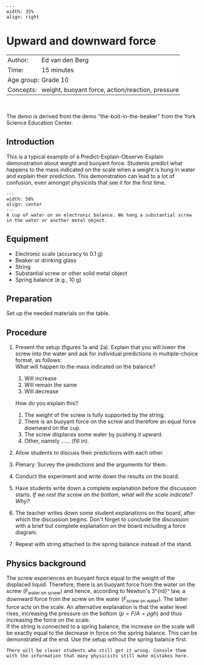 ```{figure} ../../figures/ready.png
---
width: 35%
align: right
```

# Upward and downward force

<table style="width: 100%; border-collapse: collapse; border: none;">
    <tr style="background-color: white;"> 
        <td style="text-align: left; padding: 3px; border: none;">Author:</td>
        <td style="text-align: left; padding: 3px; border: none;">Ed van den Berg</td>
    </tr>
    <tr style="background-color: white;">
        <td style="text-align: left; padding: 3px; border: none;">Time:</td>
        <td style="text-align: left; padding: 3px; border: none;">15 minutes</td>
    </tr>
    <tr style="background-color: white;">
        <td style="text-align: left; padding: 3px; border: none;">Age group:</td>
        <td style="text-align: left; padding: 3px; border: none;">Grade 10</td>
    </tr>
    <tr style="background-color: white;">
        <td style="text-align: left; padding: 3px; border: none;">Concepts:</td>
        <td style="text-align: left; padding: 3px; border: none;">weight, buoyant force, action/reaction, pressure</td>
    </tr>
</table><br>

The demo is derived from the demo "the-bolt-in-the-beaker" from the York Science Education Center.

## Introduction
This is a typical example of a Predict-Explain-Observe-Explain demonstration about weight and buoyant force. Students predict what happens to the mass indicated on the scale when a weight is hung in water and explain their prediction. This demonstration can lead to a lot of confusion, even amongst physicists that see it for the first time. 

```{figure} demo26_figure1.jpg
---
width: 50%
align: center
---
A cup of water on an electronic balance. We hang a substantial screw in the water or another metal object.
```

## Equipment
* Electronic scale (accuracy to 0.1 g)
* Beaker or drinking glass
* String
* Substantial screw or other solid metal object 
* Spring balance (e.g., 10 g)

## Preparation
Set up the needed materials on the table.

## Procedure
1. Present the setup (figures 1a and 2a). Explain that you will lower the screw into the water and ask for individual predictions in multiple-choice format, as follows: \
What will happen to the mass indicated on the balance?
   1. Will increase
   2. Will remain the same
   3. Will decrease 
   
   How do you explain this?
   1. The weight of the screw is fully supported by the string.
   2. There is an buoyant force on the screw and therefore an equal force downward on the cup.
   3. The screw displaces some water by pushing it upward.
   4. Other, namely ...... (fill in).

2. Allow students to discuss their predictions with each other.
3. Plenary: Survey the predictions and the arguments for them.
4. Conduct the experiment and write down the results on the board.
5. Have students write down a complete explanation before the discussion starts. *If we rest the screw on the bottom, what will the scale indicate? Why?*
6. The teacher writes down some student explanations on the board, after which the discussion begins. Don't forget to conclude the discussion with a brief but complete explanation on the board including a force diagram.
7. Repeat with string attached to the spring balance instead of the stand.

## Physics background
The screw experiences an buoyant force equal to the weight of the displaced liquid. Therefore, there is an buoyant force from the water on the screw ($F_{\text{water on screw}}$) and hence, according to Newton's 3^{rd}^ law, a downward force from the screw on the water ($F_{\text{screw on water}}$). The latter force acts on the scale. An alternative explanation is that the water level rises, increasing the pressure on the bottom ($p = F/A = ρgh$) and thus increasing the force on the scale.<br>
If the string is connected to a spring balance, the increase on the scale will be exactly equal to the decrease in force on the spring balance. This can be demonstrated at the end. Use the setup without the spring balance first.

```{tip}
There will be clever students who still get it wrong. Console them with the information that many physicists still make mistakes here.
```
